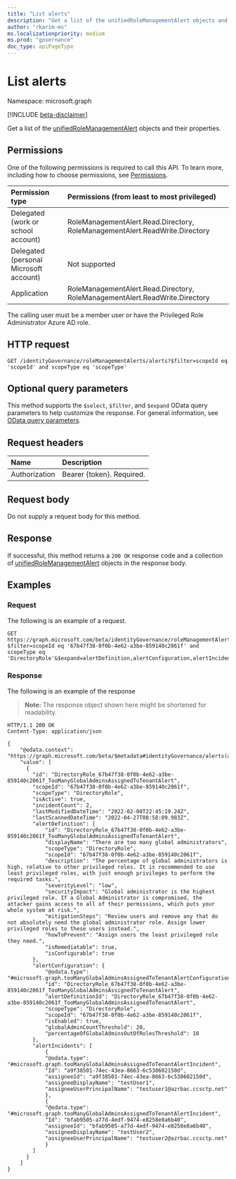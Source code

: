```yaml
---
title: "List alerts"
description: "Get a list of the unifiedRoleManagementAlert objects and their properties."
author: "rkarim-ms"
ms.localizationpriority: medium
ms.prod: "governance"
doc_type: apiPageType
---
```


# List alerts
Namespace: microsoft.graph

[!INCLUDE [beta-disclaimer](../../includes/beta-disclaimer.md)]

Get a list of the [unifiedRoleManagementAlert](../resources/unifiedrolemanagementalert.md) objects and their properties.

## Permissions
One of the following permissions is required to call this API. To learn more, including how to choose permissions, see [Permissions](/graph/permissions-reference).

|Permission type|Permissions (from least to most privileged)|
|:---|:---|
|Delegated (work or school account)|RoleManagementAlert.Read.Directory, RoleManagementAlert.ReadWrite.Directory|
|Delegated (personal Microsoft account)|Not supported|
|Application|RoleManagementAlert.Read.Directory, RoleManagementAlert.ReadWrite.Directory|

The calling user must be a member user or have the Privileged Role Administrator Azure AD role.

## HTTP request

<!-- {
  "blockType": "ignored"
}
-->
``` http
GET /identityGovernance/roleManagementAlerts/alerts?$filter=scopeId eq 'scopeId' and scopeType eq 'scopeType'
```

## Optional query parameters
This method supports the `$select`, `$filter`, and `$expand` OData query parameters to help customize the response. For general information, see [OData query parameters](/graph/query-parameters).

## Request headers
|Name|Description|
|:---|:---|
|Authorization|Bearer {token}. Required.|

## Request body
Do not supply a request body for this method.

## Response

If successful, this method returns a `200 OK` response code and a collection of [unifiedRoleManagementAlert](../resources/unifiedrolemanagementalert.md) objects in the response body.

## Examples

### Request
The following is an example of a request.
<!-- {
  "blockType": "request",
  "name": "list_unifiedrolemanagementalert"
}
-->
``` http
GET https://graph.microsoft.com/beta/identityGovernance/roleManagementAlerts/alerts?$filter=scopeId eq '67b47f38-0f0b-4e62-a3be-859140c2061f' and scopeType eq 'DirectoryRole'&$expand=alertDefinition,alertConfiguration,alertIncidents
```


### Response
The following is an example of the response
>**Note:** The response object shown here might be shortened for readability.
<!-- {
  "blockType": "response",
  "truncated": true,
  "@odata.type": "Collection(microsoft.graph.unifiedRoleManagementAlert)"
}
-->
``` http
HTTP/1.1 200 OK
Content-Type: application/json

{
    "@odata.context": "https://graph.microsoft.com/beta/$metadata#identityGovernance/alerts(alertDefinition(),alertConfiguration(),alertIncidents())",
    "value": [
      {
        "id": "DirectoryRole_67b47f38-0f0b-4e62-a3be-859140c2061f_TooManyGlobalAdminsAssignedToTenantAlert",
        "scopeId": "67b47f38-0f0b-4e62-a3be-859140c2061f",
        "scopeType": "DirectoryRole",
        "isActive": true,
        "incidentCount": 2,
        "lastModifiedDateTime": "2022-02-08T22:45:19.24Z",
        "lastScannedDateTime": "2022-04-27T08:58:09.983Z",
        "alertDefinition": {
            "id": "DirectoryRole_67b47f38-0f0b-4e62-a3be-859140c2061f_TooManyGlobalAdminsAssignedToTenantAlert",
            "displayName": "There are too many global administrators",
            "scopeType": "DirectoryRole",
            "scopeId": "67b47f38-0f0b-4e62-a3be-859140c2061f",
            "description": "The percentage of global administrators is high, relative to other privileged roles. It is recommended to use least privileged roles, with just enough privileges to perform the required tasks.",
            "severityLevel": "low",
            "securityImpact": "Global administrator is the highest privileged role. If a Global Administrator is compromised, the attacker gains access to all of their permissions, which puts your whole system at risk.",
            "mitigationSteps": "Review users and remove any that do not absolutely need the global administrator role. Assign lower privileged roles to these users instead.",
            "howToPrevent": "Assign users the least privileged role they need.",
            "isRemediatable": true,
            "isConfigurable": true
        },
        "alertConfiguration": {
            "@odata.type": "#microsoft.graph.tooManyGlobalAdminsAssignedToTenantAlertConfiguration",
            "id": "DirectoryRole_67b47f38-0f0b-4e62-a3be-859140c2061f_TooManyGlobalAdminsAssignedToTenantAlert",
            "alertDefinitionId": "DirectoryRole_67b47f38-0f0b-4e62-a3be-859140c2061f_TooManyGlobalAdminsAssignedToTenantAlert",
            "scopeType": "DirectoryRole",
            "scopeId": "67b47f38-0f0b-4e62-a3be-859140c2061f",
            "isEnabled": true,
            "globalAdminCountThreshold": 20,
            "percentageOfGlobalAdminsOutOfRolesThreshold": 10
        },
        "alertIncidents": [
            {
            "@odata.type": "#microsoft.graph.tooManyGlobalAdminsAssignedToTenantAlertIncident",
            "Id": "a9f38501-74ec-43ea-8663-6c538602150d",
            "assigneeId": "a9f38501-74ec-43ea-8663-6c538602150d",
            "assigneeDisplayName": "testUser1",
            "assigneeUserPrincipalName": "testuser1@azrbac.ccsctp.net"
            },
            {
            "@odata.type": "#microsoft.graph.tooManyGlobalAdminsAssignedToTenantAlertIncident",
            "Id": "bfab9505-a77d-4edf-9474-e8258e8a6b40",
            "assigneeId": "bfab9505-a77d-4edf-9474-e8258e8a6b40",
            "assigneeDisplayName": "testUser2",
            "assigneeUserPrincipalName": "testuser2@azrbac.ccsctp.net"
            }
        ]
      }
    ]
}
```

